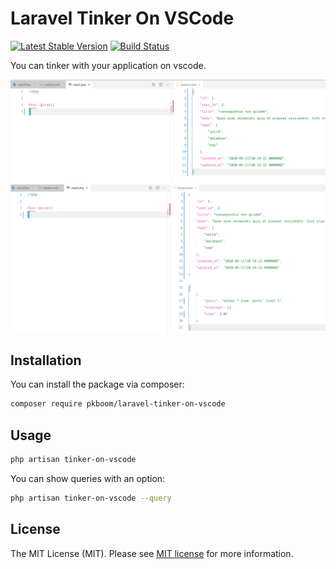 # Laravel Tinker On VSCode

[![Latest Stable Version](https://poser.pugx.org/pkboom/laravel-calm/v/stable)](https://packagist.org/packages/pkboom/laravel-calm)
[![Build Status](https://travis-ci.com/pkboom/laravel-calm.svg?branch=master)](https://travis-ci.com/pkboom/laravel-calm)

You can tinker with your application on vscode.

<img src="/images/demo2.png" width="800"  title="demo">

<img src="/images/demo1.png" width="800"  title="demo">

## Installation

You can install the package via composer:

```bash
composer require pkboom/laravel-tinker-on-vscode
```

## Usage

```bash
php artisan tinker-on-vscode
```

You can show queries with an option:

```bash
php artisan tinker-on-vscode --query
```

## License

The MIT License (MIT). Please see [MIT license](http://opensource.org/licenses/MIT) for more information.

